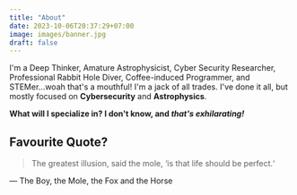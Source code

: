 ```yaml
---
title: "About"
date: 2023-10-06T20:37:29+07:00
image: images/banner.jpg
draft: false
---
```

I'm a Deep Thinker,
        Amature Astrophysicist,
        Cyber Security Researcher,
        Professional Rabbit Hole Diver,
        Coffee-induced Programmer, and
        STEMer...woah that's a mouthful! I'm a jack of all trades. I've done it all, but mostly focused on **Cybersecurity** and **Astrophysics**.
        
**What will I specialize in? I don't know, and *that's exhilarating!***

## Favourite Quote?
> The greatest illusion, said the mole, ‘is that life should be perfect.‘

— The Boy, the Mole, the Fox and the Horse